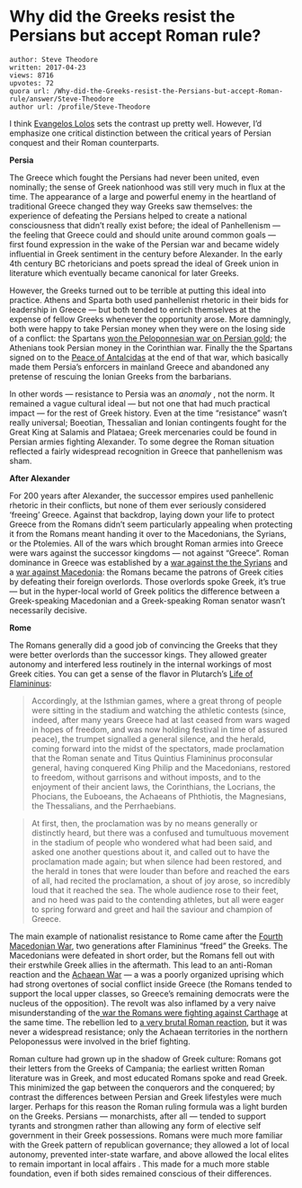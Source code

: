 # Why did the Greeks resist the Persians but accept Roman rule?

	author: Steve Theodore
	written: 2017-04-23
	views: 8716
	upvotes: 72
	quora url: /Why-did-the-Greeks-resist-the-Persians-but-accept-Roman-rule/answer/Steve-Theodore
	author url: /profile/Steve-Theodore


I think [Evangelos Lolos](https://www.quora.com/profile/Evangelos-Lolos) sets the contrast up pretty well. However, I’d emphasize one critical distinction between the critical years of Persian conquest and their Roman counterparts.

__Persia__ 

The Greece which fought the Persians had never been united, even nominally; the sense of Greek nationhood was still very much in flux at the time. The appearance of a large and powerful enemy in the heartland of traditional Greece changed they way Greeks saw themselves: the experience of defeating the Persians helped to create a national consciousness that didn’t really exist before; the ideal of Panhellenism — the feeling that Greece could and should unite around common goals — first found expression in the wake of the Persian war and became widely influential in Greek sentiment in the century before Alexander. In the early 4th century BC rhetoricians and poets spread the ideal of Greek union in literature which eventually became canonical for later Greeks.

However, the Greeks turned out to be terrible at putting this ideal into practice. Athens and Sparta both used panhellenist rhetoric in their bids for leadership in Greece — but both tended to enrich themselves at the expense of fellow Greeks whenever the opportunity arose. More damningly, both were happy to take Persian money when they were on the losing side of a conflict: the Spartans [won the Peloponnesian war on Persian gold](https://www.quora.com/What-were-the-advantages-the-Spartans-had-over-the-Athenians/answer/Steve-Theodore); the Athenians took Persian money in the Corinthian war. Finally the the Spartans signed on to the [Peace of Antalcidas](http://www.historyofwar.org/articles/peace_antalcidas.html) at the end of that war, which basically made them Persia’s enforcers in mainland Greece and abandoned any pretense of rescuing the Ionian Greeks from the barbarians.

In other words — resistance to Persia was an _anomaly_ , not the norm. It remained a vague cultural ideal — but not one that had much practical impact — for the rest of Greek history. Even at the time “resistance” wasn’t really universal; Boeotian, Thessalian and Ionian contingents fought for the Great King at Salamis and Plataea; Greek mercenaries could be found in Persian armies fighting Alexander. To some degree the Roman situation reflected a fairly widespread recognition in Greece that panhellenism was sham.

__After Alexander__ 

For 200 years after Alexander, the successor empires used panhellenic rhetoric in their conflicts, but none of them ever seriously considered ‘freeing’ Greece. Against that backdrop, laying down your life to protect Greece from the Romans didn’t seem particularly appealing when protecting it from the Romans meant handing it over to the Macedonians, the Syrians, or the Ptolemies. All of the wars which brought Roman armies into Greece were wars against the successor kingdoms — not against “Greece”. Roman dominance in Greece was established by a [war against the the Syrians](https://en.wikipedia.org/wiki/Roman%E2%80%93Seleucid_War) and a [war against Macedonia](https://en.wikipedia.org/wiki/Second_Macedonian_War): the Romans became the patrons of Greek cities by defeating their foreign overlords. Those overlords spoke Greek, it’s true — but in the hyper-local world of Greek politics the difference between a Greek-speaking Macedonian and a Greek-speaking Roman senator wasn’t necessarily decisive.

__Rome__ 

The Romans generally did a good job of convincing the Greeks that they were better overlords than the successor kings. They allowed greater autonomy and interfered less routinely in the internal workings of most Greek cities. You can get a sense of the flavor in Plutarch’s [Life of Flamininus](http://penelope.uchicago.edu/Thayer/e/roman/texts/plutarch/lives/flamininus*.html):

> Accordingly, at the Isthmian games, where a great throng of people were sitting in the stadium and watching the athletic contests (since, indeed, after many years Greece had at last ceased from wars waged in hopes of freedom, and was now holding festival in time of assured peace), the trumpet signalled a general silence, and the herald, coming forward into the midst of the spectators, made proclamation that the Roman senate and Titus Quintius Flamininus proconsular general, having conquered King Philip and the Macedonians, restored to freedom, without garrisons and without imposts, and to the enjoyment of their ancient laws, the Corinthians, the Locrians, the Phocians, the Euboeans, the Achaeans of Phthiotis, the Magnesians, the Thessalians, and the Perrhaebians.

> At first, then, the proclamation was by no means generally or distinctly heard, but there was a confused and tumultuous movement in the stadium of people who wondered what had been said, and asked one another questions about it, and called out to have the proclamation made again; but when silence had been restored, and the herald in tones that were louder than before and reached the ears of all, had recited the proclamation, a shout of joy arose, so incredibly loud that it reached the sea. The whole audience rose to their feet, and no heed was paid to the contending athletes, but all were eager to spring forward and greet and hail the saviour and champion of Greece.

The main example of nationalist resistance to Rome came after the [Fourth Macedonian War](https://en.wikipedia.org/wiki/Fourth_Macedonian_War), two generations after Flamininus “freed” the Greeks. The Macedonians were defeated in short order, but the Romans fell out with their erstwhile Greek allies in the aftermath. This lead to an anti-Roman reaction and the [Achaean War](https://en.wikipedia.org/wiki/Achaean_War) — a was a poorly organized uprising which had strong overtones of social conflict inside Greece (the Romans tended to support the local upper classes, so Greece’s remaining democrats were the nucleus of the opposition). The revolt was also inflamed by a very naive misunderstanding of the[ war the Romans were fighting against Carthage](https://en.wikipedia.org/wiki/Third_Punic_War) at the same time. The rebellion led to [a very brutal Roman reaction](https://www.quora.com/What-were-the-Roman-motivations-for-invading-Corinth-in-146-BCE), but it was never a widespread resistance; only the Achaean territories in the northern Peloponessus were involved in the brief fighting.

Roman culture had grown up in the shadow of Greek culture: Romans got their letters from the Greeks of Campania; the earliest written Roman literature was in Greek, and most educated Romans spoke and read Greek. This minimized the gap between the conquerors and the conquered; by contrast the differences between Persian and Greek lifestyles were much larger. Perhaps for this reason the Roman ruling formula was a light burden on the Greeks. Persians — monarchists, after all — tended to support tyrants and strongmen rather than allowing any form of elective self government in their Greek possessions. Romans were much more familiar with the Greek pattern of republican governance; they allowed a lot of local autonomy, prevented inter-state warfare, and above allowed the local elites to remain important in local affairs . This made for a much more stable foundation, even if both sides remained conscious of their differences.

